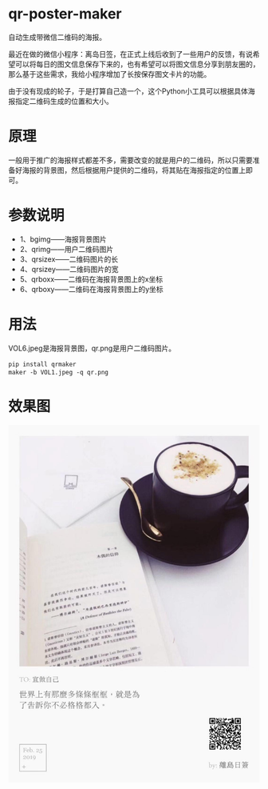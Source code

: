 # qr-poster-maker

自动生成带微信二维码的海报。

最近在做的微信小程序：离岛日签，在正式上线后收到了一些用户的反馈，有说希望可以将每日的图文信息保存下来的，也有希望可以将图文信息分享到朋友圈的，那么基于这些需求，我给小程序增加了长按保存图文卡片的功能。

由于没有现成的轮子，于是打算自己造一个，这个Python小工具可以根据具体海报指定二维码生成的位置和大小。

# 原理

一般用于推广的海报样式都差不多，需要改变的就是用户的二维码，所以只需要准备好海报的背景图，然后根据用户提供的二维码，将其贴在海报指定的位置上即可。

# 参数说明

- 1、bgimg——海报背景图片
- 2、qrimg——用户二维码图片
- 3、qrsizex——二维码图片的长
- 4、qrsizey——二维码图片的宽
- 5、qrboxx——二维码在海报背景图上的x坐标
- 6、qrboxy——二维码在海报背景图上的y坐标

# 用法

VOL6.jpeg是海报背景图，qr.png是用户二维码图片。

```
pip install qrmaker
maker -b VOL1.jpeg -q qr.png
```

# 效果图

![](https://raw.githubusercontent.com/logan62334/qr-poster-maker/master/maker/qrVOL1.jpg)